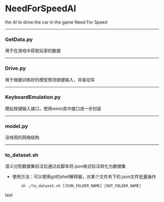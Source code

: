 # NeedForSpeedAI
the AI to drive the car in the game Need For Speed

---

### GetData.py

用于在游戏中获取玩家的数据

---

### Drive.py

用于根据训练好的模型预测按键输入，并驱动车

---

### KeyboardEmulation.py

模拟按键输入接口，使用winio库中接口进一步封装

---

### model.py

没啥用的网络结构

---

### to_dataset.sh

语义分割数据集标注后通过此脚本将.json格式标注转化为数据集

+ 使用方法：可以使用git的shell解释器，对某个文件夹下的.json文件批量操作
    ```shell
        sh ./to_dataset.sh [JSON_FOLDER_NAME] [OUT_FOLDER_NAME]
    ```

test